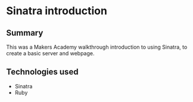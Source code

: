 # Sinatra introduction

## Summary

This was a Makers Academy walkthrough introduction to using Sinatra, to create a basic server and webpage.

## Technologies used

- Sinatra
- Ruby
